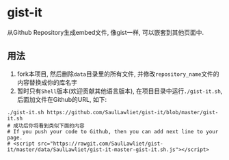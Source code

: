 # gist-it
从Github Repository生成embed文件, 像gist一样, 可以嵌套到其他页面中.

## 用法
1. fork本项目, 然后删除`data`目录里的所有文件, 并修改`repository_name`文件的内容替换成你的库名字  
1. 暂时只有`Shell`版本(欢迎贡献其他语言版本), 在项目目录中运行`./gist-it.sh`, 后面加文件在Github的URL, 如下:  
``` shell
./gist-it.sh https://github.com/SaulLawliet/gist-it/blob/master/gist-it.sh
# 成功后你将看到类似下面的内容
# If you push your code to Github, then you can add next line to your page.
# <script src="https://rawgit.com/SaulLawliet/gist-it/master/data/SaulLawliet/gist-it-master-gist-it.sh.js"></script>
```
